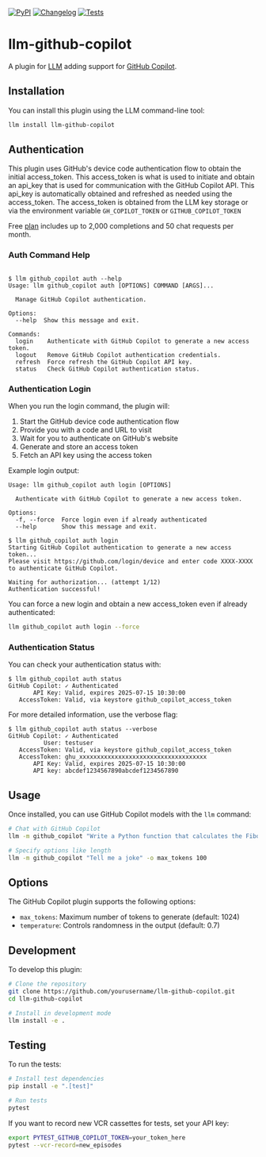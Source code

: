 
[![PyPI](https://img.shields.io/pypi/v/llm-github-copilot.svg)](https://pypi.org/project/llm-github-copilot/)
[![Changelog](https://img.shields.io/github/v/release/jmdaly/llm-github-copilot?include_prereleases&label=changelog)](https://github.com/jmdaly/llm-github-copilot/releases)
[![Tests](https://github.com/jmdaly/llm-github-copilot/actions/workflows/test.yml/badge.svg)](https://github.com/jmdaly/llm-github-copilot/actions/workflows/test.yml)

# llm-github-copilot

A plugin for [LLM](https://llm.datasette.io/) adding support for [GitHub Copilot](https://github.com/features/copilot).

## Installation

You can install this plugin using the LLM command-line tool:

```bash
llm install llm-github-copilot
```

## Authentication

This plugin uses GitHub's device code authentication flow to obtain the initial access_token.   This access_token is what is used to initiate and obtain an api_key that is used for communication with the GitHub Copilot API.  This api_key is automatically obtained and refreshed as needed using the access_token.  The access_token is obtained from the LLM key storage or via the environment variable `GH_COPILOT_TOKEN` or `GITHUB_COPILOT_TOKEN`

Free [plan](https://github.com/features/copilot#pricing) includes up to 2,000 completions and 50 chat requests per month.

### Auth Command Help

```

$ llm github_copilot auth --help
Usage: llm github_copilot auth [OPTIONS] COMMAND [ARGS]...

  Manage GitHub Copilot authentication.

Options:
  --help  Show this message and exit.

Commands:
  login    Authenticate with GitHub Copilot to generate a new access token.
  logout   Remove GitHub Copilot authentication credentials.
  refresh  Force refresh the GitHub Copilot API key.
  status   Check GitHub Copilot authentication status.

```

### Authentication Login

When you run the login command, the plugin will:

1. Start the GitHub device code authentication flow
2. Provide you with a code and URL to visit
3. Wait for you to authenticate on GitHub's website
4. Generate and store an access token
5. Fetch an API key using the access token

Example login output:

```
Usage: llm github_copilot auth login [OPTIONS]

  Authenticate with GitHub Copilot to generate a new access token.

Options:
  -f, --force  Force login even if already authenticated
  --help       Show this message and exit.
```

```
$ llm github_copilot auth login
Starting GitHub Copilot authentication to generate a new access token...
Please visit https://github.com/login/device and enter code XXXX-XXXX to authenticate GitHub Copilot.

Waiting for authorization... (attempt 1/12)
Authentication successful!
```

You can force a new login and obtain a new access_token even if already authenticated:

```bash
llm github_copilot auth login --force
```

### Authentication Status

You can check your authentication status with:

```
$ llm github_copilot auth status
GitHub Copilot: ✓ Authenticated
       API Key: Valid, expires 2025-07-15 10:30:00
   AccessToken: Valid, via keystore github_copilot_access_token
```

For more detailed information, use the verbose flag:

```
$ llm github_copilot auth status --verbose
GitHub Copilot: ✓ Authenticated
          User: testuser
   AccessToken: Valid, via keystore github_copilot_access_token
   AccessToken: ghu_xxxxxxxxxxxxxxxxxxxxxxxxxxxxxxxxxxxx
       API Key: Valid, expires 2025-07-15 10:30:00
       API key: abcdef1234567890abcdef1234567890
```

## Usage

Once installed, you can use GitHub Copilot models with the `llm` command:

```bash
# Chat with GitHub Copilot
llm -m github_copilot "Write a Python function that calculates the Fibonacci sequence."

# Specify options like length
llm -m github_copilot "Tell me a joke" -o max_tokens 100
```

## Options

The GitHub Copilot plugin supports the following options:

- `max_tokens`: Maximum number of tokens to generate (default: 1024)
- `temperature`: Controls randomness in the output (default: 0.7)

## Development

To develop this plugin:

```bash
# Clone the repository
git clone https://github.com/yourusername/llm-github-copilot.git
cd llm-github-copilot

# Install in development mode
llm install -e .
```

## Testing

To run the tests:

```bash
# Install test dependencies
pip install -e ".[test]"

# Run tests
pytest
```

If you want to record new VCR cassettes for tests, set your API key:

```bash
export PYTEST_GITHUB_COPILOT_TOKEN=your_token_here
pytest --vcr-record=new_episodes
```
